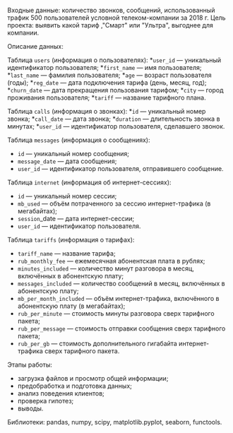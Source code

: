 Входные данные:  количество звонков, сообщений, использованный трафик 500 пользователей условной телеком-компании за 2018 г. 
Цель проекта: выявить какой тариф ,"Смарт" или "Ультра", выгоднее для компании.


Описание данных:

Таблица `users` (информация о пользователях):
*`user_id` — уникальный идентификатор пользователя;
*`first_name` — имя пользователя;
*`last_name` — фамилия пользователя;
*`age` — возраст пользователя (годы);
*`reg_date` — дата подключения тарифа (день, месяц, год);
*`churn_date` — дата прекращения пользования тарифом;
*`city` — город проживания пользователя;
*`tariff` — название тарифного плана.

Таблица `calls` (информация о звонках):
*`id` — уникальный номер звонка;
*`call_date` — дата звонка;
*`duration` — длительность звонка в минутах;
*`user_id` — идентификатор пользователя, сделавшего звонок.

Таблица `messages` (информация о сообщениях):
* `id` — уникальный номер сообщения;
* `message_date` — дата сообщения;
* `user_id` — идентификатор пользователя, отправившего сообщение.

Таблица `internet` (информация об интернет-сессиях):
* `id` — уникальный номер сессии;
* `mb_used` — объём потраченного за сессию интернет-трафика (в мегабайтах);
* `session`_date — дата интернет-сессии;
* `user_id` — идентификатор пользователя.

Таблица `tariffs` (информация о тарифах):
* `tariff_name` — название тарифа;
* `rub_monthly_fee` — ежемесячная абонентская плата в рублях;
* `minutes_included` — количество минут разговора в месяц, включённых в абонентскую плату;
* `messages_included` — количество сообщений в месяц, включённых в абонентскую плату;
* `mb_per_month_included` — объём интернет-трафика, включённого в абонентскую плату (в мегабайтах);
* `rub_per_minute` — стоимость минуты разговора сверх тарифного пакета;
* `rub_per_message` — стоимость отправки сообщения сверх тарифного пакета;
* `rub_per_gb` — стоимость дополнительного гигабайта интернет-трафика сверх тарифного пакета.

Этапы работы:
* загрузка файлов и просмотр общей информации;
* предобработка и подготовка данных;
* анализ поведения клиентов;
* проверка гипотез;
* выводы.

Библиотеки: pandas, numpy, scipy, matplotlib.pyplot, seaborn, functools.